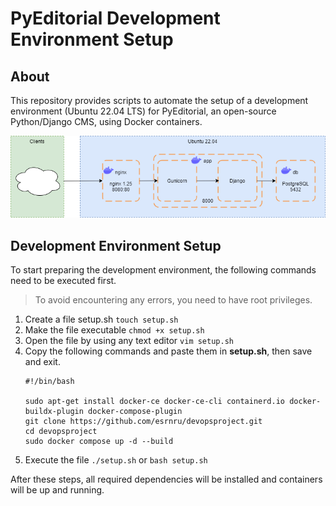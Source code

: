 # PyEditorial Development Environment Setup
## About
This repository provides scripts to automate the setup of a development environment (Ubuntu 22.04 LTS) for PyEditorial, an open-source Python/Django CMS, using Docker containers.

![Diagram](./diagram.png)
## Development Environment Setup

To start preparing the development environment, the following commands need to be executed first.
> To avoid encountering any errors, you need to have root privileges.

1. Create a file setup.sh
   `touch setup.sh`
2. Make the file executable
   `chmod +x setup.sh`
3. Open the file by using any text editor
   `vim setup.sh`
4. Copy the following commands and paste them in **setup.sh**, then save and exit.
   ```
   #!/bin/bash

   sudo apt-get install docker-ce docker-ce-cli containerd.io docker-buildx-plugin docker-compose-plugin
   git clone https://github.com/esrnru/devopsproject.git
   cd devopsproject
   sudo docker compose up -d --build
   ```
5. Execute the file `./setup.sh` or `bash setup.sh`

After these steps, all required dependencies will be installed and containers will be up and running.

